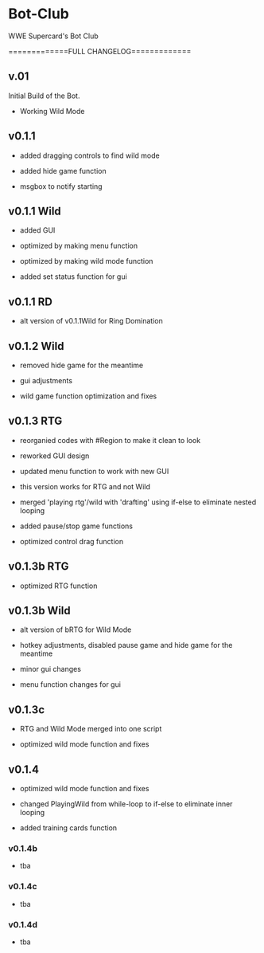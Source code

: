 # Bot-Club
WWE Supercard's Bot Club

=============FULL CHANGELOG=============

## v.01

Initial Build of the Bot.

* Working Wild Mode

## v0.1.1

* added dragging controls to find wild mode

* added hide game function

* msgbox to notify starting


## v0.1.1 Wild

* added GUI

* optimized by making menu function

* optimized by making wild mode function

* added set status function for gui


## v0.1.1 RD

* alt version of v0.1.1Wild for Ring Domination


## v0.1.2 Wild

* removed hide game for the meantime

* gui adjustments

* wild game function optimization and fixes


## v0.1.3 RTG

* reorganied codes with #Region to make it clean to look

* reworked GUI design

* updated menu function to work with new GUI

* this version works for RTG and not Wild

* merged 'playing rtg'/wild with 'drafting' using if-else to eliminate nested looping

* added pause/stop game functions

* optimized control drag function


## v0.1.3b RTG

* optimized RTG function


## v0.1.3b Wild

* alt version of bRTG for Wild Mode

* hotkey adjustments, disabled pause game and hide game for the meantime

* minor gui changes

* menu function changes for gui


## v0.1.3c

* RTG and Wild Mode merged into one script

* optimized wild mode function and fixes

## v0.1.4

* optimized wild mode function and fixes

* changed PlayingWild from while-loop to if-else to eliminate inner looping

* added training cards function


### v0.1.4b

* tba


### v0.1.4c

* tba


### v0.1.4d

* tba
